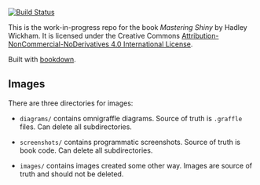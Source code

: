 <!-- badges: start -->
[![Build Status](https://github.com/hadley/mastering-shiny/workflows/.github/workflows/build-book.yaml/badge.svg)](https://github.com/hadley/mastering-shiny/actions?workflow=.github/workflows/build-book.yaml)
<!-- badges: end -->

This is the work-in-progress repo for the book _Mastering Shiny_ by Hadley Wickham. It is licensed under the Creative Commons [Attribution-NonCommercial-NoDerivatives 4.0 International License](http://creativecommons.org/licenses/by-nc-nd/4.0/). 

Built with [bookdown](https://bookdown.org/yihui/bookdown/).

## Images

There are three directories for images:

* `diagrams/` contains omnigraffle diagrams. Source of truth is `.graffle` 
  files. Can delete all subdirectories.
  
* `screenshots/` contains programmatic screenshots. Source of truth is 
  book code. Can delete all subdirectories.
  
* `images/` contains images created some other way. Images are source of
  truth and should not be deleted.
